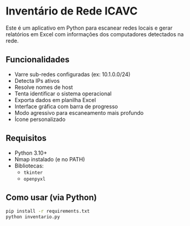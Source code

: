 # Inventário de Rede ICAVC

Este é um aplicativo em Python para escanear redes locais e gerar relatórios em Excel com informações dos computadores detectados na rede.

## Funcionalidades

- Varre sub-redes configuradas (ex: 10.1.0.0/24)
- Detecta IPs ativos
- Resolve nomes de host
- Tenta identificar o sistema operacional
- Exporta dados em planilha Excel
- Interface gráfica com barra de progresso
- Modo agressivo para escaneamento mais profundo
- Ícone personalizado

##  Requisitos

- Python 3.10+
- Nmap instalado (e no PATH)
- Bibliotecas:
  - `tkinter`
  - `openpyxl`

## Como usar (via Python)

```bash
pip install -r requirements.txt
python inventario.py
